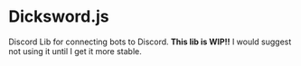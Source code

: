 # Dicksword.js
Discord Lib for connecting bots to Discord.
**This lib is WIP!!** I would suggest not using it until I get it more stable.